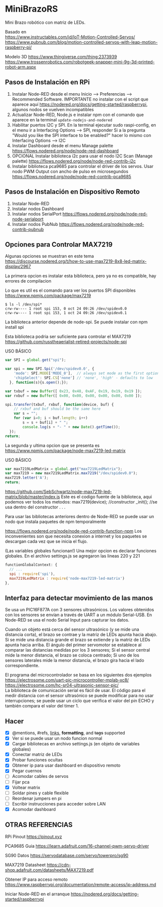 # MiniBrazoRS
Mini Brazo robótico con matriz de LEDs.

Basado en\
https://www.instructables.com/id/IoT-Motion-Controlled-Servos/
https://www.pubnub.com/blog/motion-controlled-servos-with-leap-motion-raspberry-pi/

Modelo 3D
https://www.thingiverse.com/thing:2373939
https://www.trossenrobotics.com/robotgeek-snapper-mini-9g-3d-printed-robot-arm.aspx

## Pasos de Instalación en RPi

1. Instalar Node-RED desde el menu Inicio --> Preferencias --> Recommended Software.
   IMPORTANTE no instalar con el script que aparece aquí https://nodered.org/docs/getting-started/raspberrypi, algunos nodos se vuelven incompatibles
2. Actualizar Node-RED, Node.js e instalar npm con el comando que aparece en la terminal `update-nodejs-and-nodered`
3. Habilitar puertos I2C y SPI. En la terminal ejecutar sudo raspi-config,
   en el menu ir a Interfacing Options --> SPI, responder Si a la pregunta "Would you like the SPI interface to be enabled?"
   hacer lo mismo con Interfacing Options --> I2C
4. Instalar Dashboard desde el menu Manage palette
   https://flows.nodered.org/node/node-red-dashboard
5. OPCIONAL Instalar biblioteca i2c para usar el nodo I2C Scan (Manage palette)
   https://flows.nodered.org/node/node-red-contrib-i2c
6. Instalar biblioteca pca9685 para controlar el driver de los servos. Usar nodo PWM Output con ancho de pulso en microsegundos
   https://flows.nodered.org/node/node-red-contrib-pca9685

## Pasos de Instalación en Dispositivo Remoto

1. Instalar Node-RED
2. Instalar nodos Dashboard
3. Instalar nodos SerialPort
   https://flows.nodered.org/node/node-red-node-serialport
4. Instalar nodos PubNub
   https://flows.nodered.org/node/node-red-contrib-pubnub

## Opciones para Controlar MAX7219

Algunas opciones se muestran en este tema\
https://discourse.nodered.org/t/how-to-use-max7219-8x8-led-matrix-display/2967

La primera opcion es instalar esta biblioteca, pero ya no es compatible, hay errores de compilacion

Lo que es util es el comando para ver los puertos SPI disponibles\
https://www.npmjs.com/package/max7219

```
$ ls -l /dev/spi*
crw-rw---- 1 root spi 153, 0 oct 24 09:26 /dev/spidev0.0
crw-rw---- 1 root spi 153, 1 oct 24 09:26 /dev/spidev0.1
```
La biblioteca anterior depende de node-spi. Se puede instalar con npm install spi

Esta biblioteca podria ser suficiente para controlar el MAX7219
https://github.com/russtheaerialist-retired-projects/node-spi

USO BÁSICO
```js
var SPI = global.get("spi");

var spi = new SPI.Spi('/dev/spidev0.0', {
    'mode': SPI.MODE['MODE_0'],  // always set mode as the first option
    'chipSelect': SPI.CS['none'] // 'none', 'high' - defaults to low
  }, function(s){s.open();});

var txbuf = new Buffer([ 0x23, 0x48, 0xAF, 0x19, 0x19, 0x19 ]);
var rxbuf = new Buffer([ 0x00, 0x00, 0x00, 0x00, 0x00, 0x00 ]);

spi.transfer(txbuf, rxbuf, function(device, buf) {
    // rxbuf and buf should be the same here
    var s = "";
    for (var i=0; i < buf.length; i++)
        s = s + buf[i] + " ";
        console.log(s + "- " + new Date().getTime());
  });
return;
```
La segunda y ultima opcion que se presenta es\
https://www.npmjs.com/package/node-max7219-led-matrix

USO BÁSICO
```js
var max7219LedMatrix = global.get("max7219LedMatrix");
var max7219 = new max7219LedMatrix.max7219("/dev/spidev0.0");
max7219.letter('A');
return;
```

https://github.com/SebSchwartz/node-max7219-led-matrix/blob/master/index.js
Este es el codigo fuente de la biblioteca, aqui podemos ver todos los metodos:
max7219(device); //constructor
_init(); //se usa dentro del constructor
. . .

Para usar las bibliotecas anteriores dentro de Node-RED se puede usar un nodo que instala paquetes de npm temporalmente

https://flows.nodered.org/node/node-red-contrib-function-npm
Los inconvenientes son que necesita conexion a internet y los paquetes se descargan cada vez que se inicia el flujo.

(Las variables globales funcionan!) Una mejor opcion es declarar funciones globales. 
En el archivo settings.js se agregaron las lineas 220 y 221
```js
functionGlobalContext: {
  // ...
  spi : require('spi'),
  max7219LedMatrix : require('node-max7219-led-matrix')
},
```
## Interfaz para detectar movimiento de las manos
Se usa un PIC16F877A con 3 sensores ultrasónicos. Los valores obtenidos con los sensores se envían a través de UART a un módulo Serial-USB. En Node-RED se usa el nodo Serial Input para capturar los datos.

Cuando un objeto está cerca del sensor ultrasónico (y se mide una distancia corta), el brazo se contrae y la matriz de LEDs apunta hacia abajo. Si se mide una distancia grande el brazo se extiende y la matriz de LEDs apunta hacia arriba. El ángulo del primer servomotor se establece al comparar las distancias medidas por los 3 sensores; Si el sensor central mide la menor distancia, el brazo se coloca centrado; Si uno de los sensores laterales mide la menor distancia, el brazo gira hacia el lado correspondiente.

El programa del microcontrolador se basa en los siguientes dos ejemplos  
https://electrosome.com/uart-pic-microcontroller-mplab-xc8/  
https://electrosome.com/hc-sr04-ultrasonic-sensor-pic/  
La biblioteca de comunicación serial es fácil de usar. El código para el medir distancia con el sensor ultrasónico se puede modificar para no usar interrupciones; se puede usar un ciclo que verifica el valor del pin ECHO y también compara el valor del timer 1.

## Hacer
- [x] @mentions, #refs, [links](), **formatting**, and <del>tags</del> supported
- [x] Ver si se puede usar un nodo funcion normal
- [x] Cargar bibliotecas en archivo settings.js (en objeto de variables globales)
- [x] Conectar matriz de LEDs
- [x] Probar funciones ocultas
- [x] Obtener ip para usar dashboard en dispositivo remoto
- [x] Pegar cuernos
- [ ] Acomodar cables de servos
- [ ] Fijar pca
- [x] Voltear matrix
- [ ] Soldar pines y cable flexible
- [ ] Reordenar jumpers en pi
- [ ] Escribir instrucciones para acceder sobre LAN
- [x] Acomodar dashboard

## OTRAS REFERENCIAS
RPi Pinout
https://pinout.xyz

PCA9685 Guia
https://learn.adafruit.com/16-channel-pwm-servo-driver

SG90 Datos
https://servodatabase.com/servo/towerpro/sg90

MAX7219 Datasheet
https://cdn-shop.adafruit.com/datasheets/MAX7219.pdf

Obtener IP para acceso remoto
https://www.raspberrypi.org/documentation/remote-access/ip-address.md

Iniciar Node-RED en el arranque
https://nodered.org/docs/getting-started/raspberrypi
